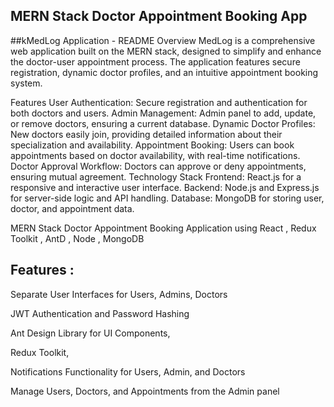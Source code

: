 ## MERN Stack Doctor Appointment Booking App
##kMedLog Application - README
Overview
MedLog is a comprehensive web application built on the MERN stack, designed to simplify and enhance the doctor-user appointment process. The application features secure registration, dynamic doctor profiles, and an intuitive appointment booking system.

Features
User Authentication: Secure registration and authentication for both doctors and users.
Admin Management: Admin panel to add, update, or remove doctors, ensuring a current database.
Dynamic Doctor Profiles: New doctors easily join, providing detailed information about their specialization and availability.
Appointment Booking: Users can book appointments based on doctor availability, with real-time notifications.
Doctor Approval Workflow: Doctors can approve or deny appointments, ensuring mutual agreement.
Technology Stack
Frontend: React.js for a responsive and interactive user interface.
Backend: Node.js and Express.js for server-side logic and API handling.
Database: MongoDB for storing user, doctor, and appointment data.
















MERN Stack Doctor Appointment Booking Application using React , Redux Toolkit , AntD , Node , MongoDB 

## Features :

Separate User Interfaces for Users, Admins, Doctors

JWT Authentication and Password Hashing

Ant Design Library for UI Components,

Redux Toolkit,

Notifications Functionality for Users, Admin, and Doctors

Manage Users, Doctors, and Appointments from the Admin panel

